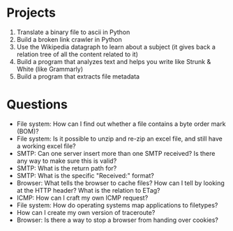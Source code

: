 # Projects

1. Translate a binary file to ascii in Python
2. Build a broken link crawler in Python
3. Use the Wikipedia datagraph to learn about a subject (it gives back a relation tree of all the content related to it)
4. Build a program that analyzes text and helps you write like Strunk & White (like Grammarly)
5. Build a program that extracts file metadata 

# Questions
* File system: How can I find out whether a file contains a byte order mark (BOM)?
* File system: Is it possible to unzip and re-zip an excel file, and still have a working excel file?
* SMTP: Can one server insert more than one SMTP received? Is there any way to make sure this is valid?
* SMTP: What is the return path for?
* SMTP: What is the specific "Received:" format?
* Browser: What tells the browser to cache files? How can I tell by looking at the HTTP header? What is the relation to ETag?
* ICMP: How can I craft my own ICMP request?
* File system: How do operating systems map applications to filetypes?
* How can I create my own version of traceroute?
* Browser: Is there a way to stop a browser from handing over cookies?